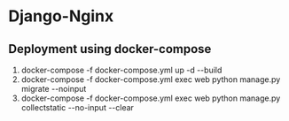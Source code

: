 # Django-Nginx

## Deployment using docker-compose
1) docker-compose -f docker-compose.yml up -d --build
2) docker-compose -f docker-compose.yml exec web python manage.py migrate --noinput
3) docker-compose -f docker-compose.yml exec web python manage.py collectstatic --no-input --clear
